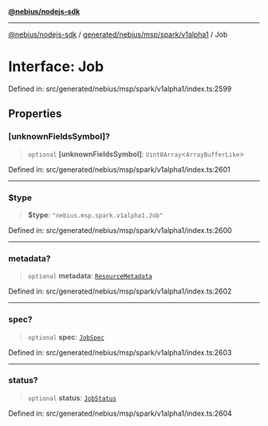 [**@nebius/nodejs-sdk**](../../../../../../README.md)

---

[@nebius/nodejs-sdk](../../../../../../README.md) / [generated/nebius/msp/spark/v1alpha1](../README.md) / Job

# Interface: Job

Defined in: src/generated/nebius/msp/spark/v1alpha1/index.ts:2599

## Properties

### \[unknownFieldsSymbol\]?

> `optional` **\[unknownFieldsSymbol\]**: `Uint8Array`\<`ArrayBufferLike`\>

Defined in: src/generated/nebius/msp/spark/v1alpha1/index.ts:2601

---

### $type

> **$type**: `"nebius.msp.spark.v1alpha1.Job"`

Defined in: src/generated/nebius/msp/spark/v1alpha1/index.ts:2600

---

### metadata?

> `optional` **metadata**: [`ResourceMetadata`](../../../../common/v1/interfaces/ResourceMetadata.md)

Defined in: src/generated/nebius/msp/spark/v1alpha1/index.ts:2602

---

### spec?

> `optional` **spec**: [`JobSpec`](JobSpec.md)

Defined in: src/generated/nebius/msp/spark/v1alpha1/index.ts:2603

---

### status?

> `optional` **status**: [`JobStatus`](JobStatus.md)

Defined in: src/generated/nebius/msp/spark/v1alpha1/index.ts:2604
